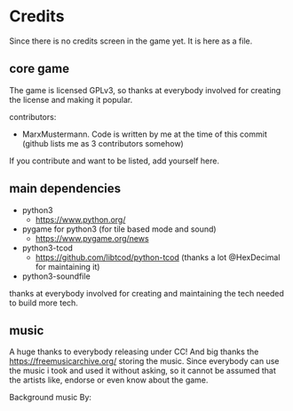 # Credits

Since there is no credits screen in the game yet. It is here as a file.

## core game

The game is licensed GPLv3, so thanks at everybody involved for creating the license and making it popular.

contributors:
* MarxMustermann. Code is written by me at the time of this commit (github lists me as 3 contributors somehow)

If you contribute and want to be listed, add yourself here.

## main dependencies

* python3
  * https://www.python.org/
* pygame for python3 (for tile based mode and sound)
  * https://www.pygame.org/news
* python3-tcod
  * https://github.com/libtcod/python-tcod  (thanks a lot @HexDecimal for maintaining it)
* python3-soundfile

thanks at everybody involved for creating and maintaining the tech needed to build more tech.

## music

A huge thanks to everybody releasing under CC! And big thanks the https://freemusicarchive.org/ storing the music. Since everybody can use the music i took and used it without asking, so it cannot be assumed that the artists like, endorse or even know about the game.

Background music By:
